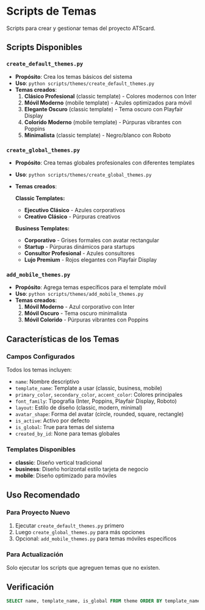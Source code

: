 # Scripts de Temas

Scripts para crear y gestionar temas del proyecto ATScard.

## Scripts Disponibles

### `create_default_themes.py`
- **Propósito**: Crea los temas básicos del sistema
- **Uso**: `python scripts/themes/create_default_themes.py`
- **Temas creados**:
  1. **Clásico Profesional** (classic template) - Colores modernos con Inter
  2. **Móvil Moderno** (mobile template) - Azules optimizados para móvil
  3. **Elegante Oscuro** (classic template) - Tema oscuro con Playfair Display
  4. **Colorido Moderno** (mobile template) - Púrpuras vibrantes con Poppins
  5. **Minimalista** (classic template) - Negro/blanco con Roboto

### `create_global_themes.py`
- **Propósito**: Crea temas globales profesionales con diferentes templates
- **Uso**: `python scripts/themes/create_global_themes.py`
- **Temas creados**:
  
  **Classic Templates:**
  - **Ejecutivo Clásico** - Azules corporativos
  - **Creativo Clásico** - Púrpuras creativos
  
  **Business Templates:**
  - **Corporativo** - Grises formales con avatar rectangular
  - **Startup** - Púrpuras dinámicos para startups
  - **Consultor Profesional** - Azules consultores
  - **Lujo Premium** - Rojos elegantes con Playfair Display

### `add_mobile_themes.py`
- **Propósito**: Agrega temas específicos para el template móvil
- **Uso**: `python scripts/themes/add_mobile_themes.py`
- **Temas creados**:
  1. **Móvil Moderno** - Azul corporativo con Inter
  2. **Móvil Oscuro** - Tema oscuro minimalista
  3. **Móvil Colorido** - Púrpuras vibrantes con Poppins

## Características de los Temas

### Campos Configurados
Todos los temas incluyen:
- `name`: Nombre descriptivo
- `template_name`: Template a usar (classic, business, mobile)
- `primary_color`, `secondary_color`, `accent_color`: Colores principales
- `font_family`: Tipografía (Inter, Poppins, Playfair Display, Roboto)
- `layout`: Estilo de diseño (classic, modern, minimal)
- `avatar_shape`: Forma del avatar (circle, rounded, square, rectangle)
- `is_active`: Activo por defecto
- `is_global`: True para temas del sistema
- `created_by_id`: None para temas globales

### Templates Disponibles
- **classic**: Diseño vertical tradicional
- **business**: Diseño horizontal estilo tarjeta de negocio
- **mobile**: Diseño optimizado para móviles

## Uso Recomendado

### Para Proyecto Nuevo
1. Ejecutar `create_default_themes.py` primero
2. Luego `create_global_themes.py` para más opciones
3. Opcional: `add_mobile_themes.py` para temas móviles específicos

### Para Actualización
Solo ejecutar los scripts que agreguen temas que no existen.

## Verificación
```sql
SELECT name, template_name, is_global FROM theme ORDER BY template_name, name;
```